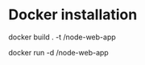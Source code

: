 <h1>Docker installation</h1>
<p>docker build . -t <your username>/node-web-app</p>
<p>docker run -d <your username>/node-web-app</p>
